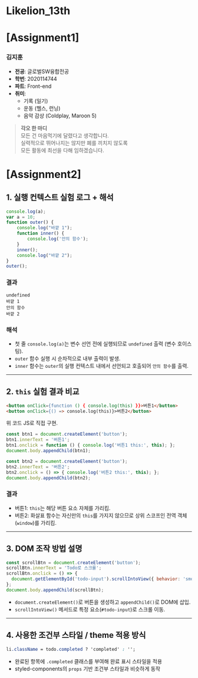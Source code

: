 # Likelion_13th
# [Assignment1]
### 김지훈

- **전공**: 글로벌SW융합전공  
- **학번**: 2020114744  
- **파트**: Front-end  
- **취미**:  
  - 기록 (일기)  
  - 운동 (헬스, 런닝)  
  - 음악 감상 (Coldplay, Maroon 5)

> **각오 한 마디**  
> 모든 건 마음먹기에 달렸다고 생각합니다.  
> 실력적으로 뛰어나지는 않지만 폐를 끼치지 않도록  
> 모든 활동에 최선을 다해 임하겠습니다.

# [Assignment2]
## 1. 실행 컨텍스트 실험 로그 + 해석

```js
console.log(a);
var a = 10;
function outer() {
    console.log("바깥 1");
    function inner() {
        console.log('안의 함수');
    }
    inner();
    console.log("바깥 2");
}
outer();
```

### 결과
```
undefined
바깥 1
안의 함수
바깥 2
```

### 해석
- 첫 줄 `console.log(a)`는 변수 선언 전에 실행되므로 `undefined` 출력 (변수 호이스팅).
- `outer` 함수 실행 시 순차적으로 내부 출력이 발생.
- `inner` 함수는 `outer`의 실행 컨텍스트 내에서 선언되고 호출되어 `안의 함수`를 출력.

---

## 2. `this` 실험 결과 비교

```html
<button onClick={function () { console.log(this) }}>버튼1</button>
<button onClick={() => console.log(this)}>버튼2</button>
```

위 코드 JS로 직접 구현.

```js
const btn1 = document.createElement('button');
btn1.innerText = '버튼1';
btn1.onclick = function () { console.log('버튼1 this:', this); };
document.body.appendChild(btn1);

const btn2 = document.createElement('button');
btn2.innerText = '버튼2';
btn2.onclick = () => { console.log('버튼2 this:', this); };
document.body.appendChild(btn2);
```

### 결과
- 버튼1: `this`는 해당 버튼 요소 자체를 가리킴.
- 버튼2: 화살표 함수는 자신만의 `this`를 가지지 않으므로 상위 스코프인 전역 객체 (`window`)를 가리킴.

---

## 3. DOM 조작 방법 설명

```js
const scrollBtn = document.createElement('button');
scrollBtn.innerText = 'Todo로 스크롤';
scrollBtn.onclick = () => {
  document.getElementById('todo-input').scrollIntoView({ behavior: 'smooth' });
};
document.body.appendChild(scrollBtn);
```

- `document.createElement()`로 버튼을 생성하고 `appendChild()`로 DOM에 삽입.
- `scrollIntoView()` 메서드로 특정 요소(`#todo-input`)로 스크롤 이동.

---

## 4. 사용한 조건부 스타일 / theme 적용 방식
```css
li.className = todo.completed ? 'completed' : '';
```

- 완료된 항목에 `.completed` 클래스를 부여해 완료 표시 스타일을 적용
- styled-components의 `props` 기반 조건부 스타일과 비슷하게 동작
